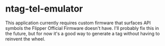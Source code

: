 # ntag-tel-emulator

This application currently requires custom firmware that surfaces API symbols the Flipper Official Firmware doesn't have. I'll probably fix this in the future, but for now it's a good way to generate a tag without having to reinvent the wheel. 
